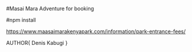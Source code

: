 #Masai Mara Adventure
for booking 

#npm install

https://www.maasaimarakenyapark.com/information/park-entrance-fees/

AUTHOR{
Denis Kabugi
}

